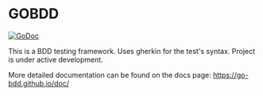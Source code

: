 # GOBDD

[![GoDoc](https://godoc.org/github.com/go-bdd/gobdd?status.svg)](https://godoc.org/github.com/go-bdd/gobdd)

This is a BDD testing framework. Uses gherkin for the test's syntax. Project is under active development.

More detailed documentation can be found on the docs page: https://go-bdd.github.io/doc/
